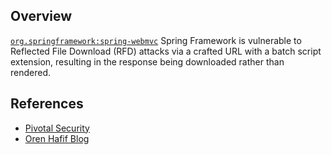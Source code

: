 ## Overview
[`org.springframework:spring-webmvc`](http://search.maven.org/#search%7Cga%7C1%7Ca%3A%22spring-webmvc%22)
Spring Framework is vulnerable to Reflected File Download (RFD) attacks via a crafted URL with a batch script extension, resulting in the response being downloaded rather than rendered.

## References

- [Pivotal Security](http://pivotal.io/security/cve-2015-5211)
- [Oren Hafif Blog](https://www.trustwave.com/Resources/SpiderLabs-Blog/Reflected-File-Download---A-New-Web-Attack-Vector/)
